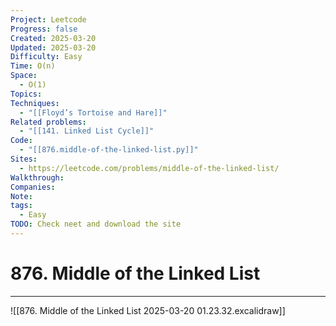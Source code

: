 ```yaml
---
Project: Leetcode
Progress: false
Created: 2025-03-20
Updated: 2025-03-20
Difficulty: Easy
Time: O(n)
Space:
  - O(1)
Topics: 
Techniques:
  - "[[Floyd’s Tortoise and Hare]]"
Related problems:
  - "[[141. Linked List Cycle]]"
Code:
  - "[[876.middle-of-the-linked-list.py]]"
Sites:
  - https://leetcode.com/problems/middle-of-the-linked-list/
Walkthrough: 
Companies: 
Note: 
tags:
  - Easy
TODO: Check neet and download the site
---
```

# 876. Middle of the Linked List
---
![[876. Middle of the Linked List 2025-03-20 01.23.32.excalidraw]]
